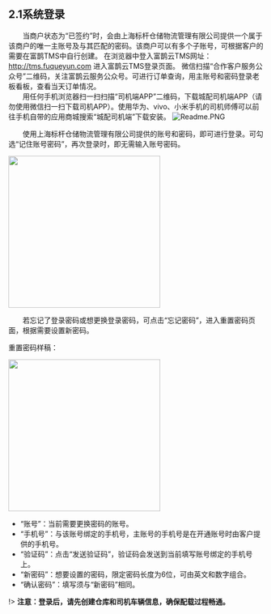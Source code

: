 ## 2.1系统登录
&emsp;&emsp;当商户状态为“已签约”时，会由上海标杆仓储物流管理有限公司提供一个属于该商户的唯一主账号及与其匹配的密码。该商户可以有多个子账号，可根据客户的需要在富鹊TMS中自行创建。
在浏览器中登入富鹊云TMS网址：http://tms.fuqueyun.com 进入富鹊云TMS登录页面。 
微信扫描“合作客户服务公众号”二维码，关注富鹊云服务公众号。可进行订单查询，用主账号和密码登录老板看板，查看当天订单情况。  
&emsp;&emsp;用任何手机浏览器扫一扫扫描“司机端APP”二维码，下载城配司机端APP（请勿使用微信扫一扫下载司机APP）。使用华为、vivo、小米手机的司机师傅可以前往手机自带的应用商城搜索“城配司机端”下载安装。
![Readme.PNG](https://i.loli.net/2019/01/14/5c3c5c8a40382.png)

&emsp;&emsp;使用上海标杆仓储物流管理有限公司提供的账号和密码，即可进行登录。可勾选“记住账号密码”，再次登录时，即无需输入账号密码。

<img src="https://i.loli.net/2019/01/12/5c3a0d4bcef76.jpg" width = "300" height = "300"  align=center />

<!--![1.1login.jpg](https://i.loli.net/2019/01/12/5c3a0d4bcef76.jpg ':size=400x400')-->

&emsp;&emsp;若忘记了登录密码或想更换登录密码，可点击“忘记密码”，进入重置密码页面，根据需要设置新密码。  

重置密码样稿：

<img src="https://i.loli.net/2019/01/12/5c3a0d4c2e366.jpg" width = "300" height = "300"  align=center />

<!-- ![1.2resetPassword.jpg](https://i.loli.net/2019/01/12/5c3a0d4c2e366.jpg) -->
* “账号”：当前需要更换密码的账号。
* “手机号”：与该账号绑定的手机号，主账号的手机号是在开通账号时由客户提供的手机号。
* “验证码”：点击“发送验证码”，验证码会发送到当前填写账号绑定的手机号上。
* “新密码”：想要设置的密码，限定密码长度为6位，可由英文和数字组合。
* “确认密码”：填写须与“新密码”相同。

!> **注意：登录后，请先创建仓库和司机车辆信息，确保配载过程畅通。**


<!--![d.gif](https://i.loli.net/2019/01/13/5c3a12c0874b5.gif)-->

